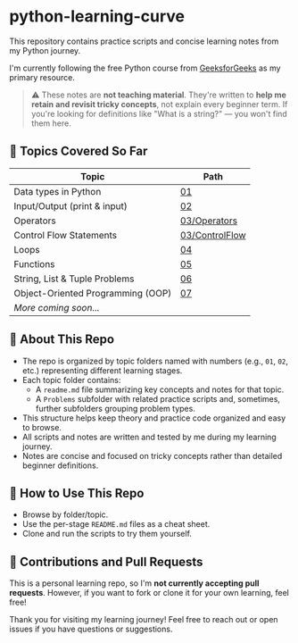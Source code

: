 # python-learning-curve

This repository contains practice scripts and concise learning notes from my Python journey.

I'm currently following the free Python course from [GeeksforGeeks](https://www.geeksforgeeks.org/courses/python-course-certification-free) as my primary resource.

> ⚠️ These notes are **not teaching material**. They're written to **help me retain and revisit tricky concepts**, not explain every beginner term. If you're looking for definitions like "What is a string?" — you won't find them here.


## 📘 Topics Covered So Far

| Topic                                 | Path                                |
|---------------------------------------|-------------------------------------|
| Data types in Python                  | [01](01/)                           |
| Input/Output (print & input)          | [02](02/)                           |
| Operators                             | [03/Operators](03/Problems/Operators)      |
| Control Flow Statements               | [03/ControlFlow](03/Problems/ControlFlow)  |
| Loops                                 | [04](04/)                           |
| Functions                             | [05](05/)                           |
| String, List & Tuple Problems         | [06](06/)                           |
| Object-Oriented Programming (OOP)     | [07](07/)                           |
| *More coming soon...*                |                                     |


## 🧠 About This Repo

- The repo is organized by topic folders named with numbers (e.g., `01`, `02`, etc.) representing different learning stages.
- Each topic folder contains:
  - A `readme.md` file summarizing key concepts and notes for that topic.
  - A `Problems` subfolder with related practice scripts and, sometimes, further subfolders grouping problem types.
- This structure helps keep theory and practice code organized and easy to browse.
- All scripts and notes are written and tested by me during my learning journey.
- Notes are concise and focused on tricky concepts rather than detailed beginner definitions.


## 📌 How to Use This Repo

- Browse by folder/topic.  
- Use the per-stage `README.md` files as a cheat sheet.  
- Clone and run the scripts to try them yourself.


## 🤝 Contributions and Pull Requests

This is a personal learning repo, so I'm **not currently accepting pull requests**. However, if you want to fork or clone it for your own learning, feel free!


Thank you for visiting my learning journey! Feel free to reach out or open issues if you have questions or suggestions.
